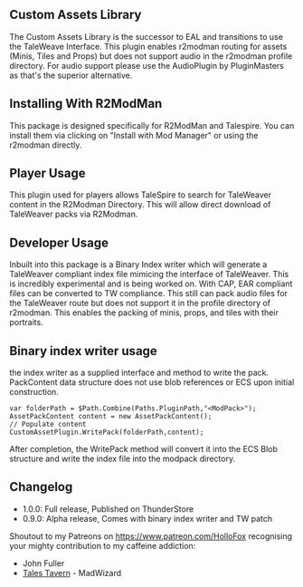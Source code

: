 ## Custom Assets Library
The Custom Assets Library is the successor to EAL and transitions to use the TaleWeave Interface. This plugin enables r2modman routing for assets (Minis, Tiles and Props) but does not support audio in the r2modman profile directory. For audio support please use the AudioPlugin by PluginMasters as that's the superior alternative.

## Installing With R2ModMan
This package is designed specifically for R2ModMan and Talespire. 
You can install them via clicking on "Install with Mod Manager" or using the r2modman directly.

## Player Usage
This plugin used for players allows TaleSpire to search for TaleWeaver content in the R2Modman Directory.
This will allow direct download of TaleWeaver packs via R2Modman.

## Developer Usage
Inbuilt into this package is a Binary Index writer which will generate a TaleWeaver compliant index file mimicing the interface of TaleWeaver. This is incredibly experimental and is being worked on. With CAP, EAR compliant files can be converted to TW compliance. This still can pack audio files for the TaleWeaver route but does not support it in the profile directory of r2modman. This enables the packing of minis, props, and tiles with their portraits.

## Binary index writer usage
the index writer as a supplied interface and method to write the pack. PackContent data structure does not use blob references or ECS upon initial construction. 
```CSharp
var folderPath = $Path.Combine(Paths.PluginPath,"<ModPack>");
AssetPackContent content = new AssetPackContent();
// Populate content
CustomAssetPlugin.WritePack(folderPath,content);
```
After completion, the WritePack method will convert it into the ECS Blob structure and write the index file into the modpack directory.

## Changelog
- 1.0.0: Full release, Published on ThunderStore
- 0.9.0: Alpha release, Comes with binary index writer and TW patch

Shoutout to my Patreons on https://www.patreon.com/HolloFox recognising your
mighty contribution to my caffeine addiction:
- John Fuller
- [Tales Tavern](https://talestavern.com/) - MadWizard

